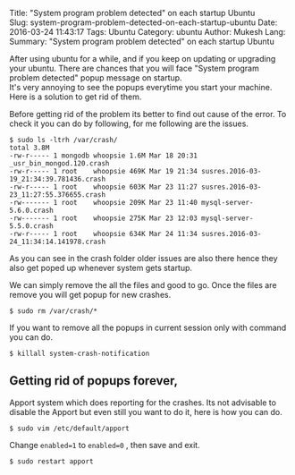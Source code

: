 Title: "System program problem detected" on each startup Ubuntu  
Slug: system-program-problem-detected-on-each-startup-ubuntu
Date: 2016-03-24 11:43:17
Tags: Ubuntu
Category: ubuntu 
Author: Mukesh
Lang: 
Summary: "System program problem detected" on each startup Ubuntu    


After using ubuntu for a while, and if you keep on updating or upgrading your ubuntu. There are chances that you will face "System program problem detected" popup message on startup.   
It's very annoying to see the popups everytime you start your machine. Here is a solution to get rid of them. 

Before getting rid of the problem its better to find out cause of the error. To check it you can do by following, for me following are the issues. 

    $ sudo ls -ltrh /var/crash/
    total 3.8M
    -rw-r----- 1 mongodb whoopsie 1.6M Mar 18 20:31 _usr_bin_mongod.120.crash
    -rw-r----- 1 root    whoopsie 469K Mar 19 21:34 susres.2016-03-19_21:34:39.781436.crash
    -rw-r----- 1 root    whoopsie 603K Mar 23 11:27 susres.2016-03-23_11:27:55.376655.crash
    -rw------- 1 root    whoopsie 209K Mar 23 11:40 mysql-server-5.6.0.crash
    -rw------- 1 root    whoopsie 275K Mar 23 12:03 mysql-server-5.5.0.crash
    -rw-r----- 1 root    whoopsie 634K Mar 24 11:34 susres.2016-03-24_11:34:14.141978.crash
    
As you can see in the crash folder older issues are also there hence they also get poped up whenever system gets startup.   

We can simply remove the all the files and good to go. Once the files are remove you will get popup for new crashes. 

    $ sudo rm /var/crash/*

If you want to remove all the popups in current session only with command you can do. 

    $ killall system-crash-notification

## Getting rid of popups forever, 

Apport system which does reporting for the crashes. Its not advisable to disable the Apport but even still you want to do it, here is how you can do.

    $ sudo vim /etc/default/apport

Change `enabled=1` to `enabled=0` , then save and exit.

    $ sudo restart apport

